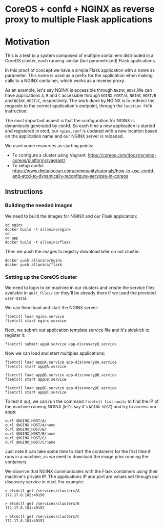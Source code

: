 # CoreOS + confd + NGINX as reverse proxy to multiple Flask applications

# Motivation
This is a test to a system composed of multiple containers distributed in a
CoreOS cluster, each running similar (but parametrized) Flask applications.

In this proof of concept we have a simple Flask application with a name as parameter.
This name is used as a prefix for the application when making calls to a NGINX
container, which works as a reverse proxy.

As an example, let's say NGINX is accessible through `ǸGINX_HOST`.We can have
applications `A`, `B` and `C` accessible through `ǸGINX_HOST/A`, `ǸGINX_HOST/B`
and `ǸGINX_HOST/C`, respectively. The work done by NGINX is to redirect the requests
to the correct application's endpoint, through the `location PATH` instruction.

The most important aspect is that the configuration for NGINX is dynamically
generated by confd. So each time a new application is started and registered in
etcd, our `nginx.conf` is updated with a new location based on the application name
and our NGINX server is reloaded.

We used some resources as starting points:
* To configure a cluster using Vagrant: https://coreos.com/docs/running-coreos/platforms/vagrant/
* To setup confd: https://www.digitalocean.com/community/tutorials/how-to-use-confd-and-etcd-to-dynamically-reconfigure-services-in-coreos

## Instructions

### Building the needed images
We need to build the images for NGINX and our Flask application:
```
cd nginx
docker build -t allanino/nginx
cd ..
cd app
docker build -t allanino/flask
```

Then we push the images to registry download later on out cluster:
```
docker push allanino/nginx
docker push allanino/flask
```
### Setting up the CoreOS cluster
We need to login to on machine in our clusters and create the service files available
in `unit_files/` (or they'll be already there if we used the provided `user-data`).

We can them load and start the NGINX server:
```
fleetctl load nginx.service
fleetctl start nginx.service
```

Next, we submit out application template service file and it's sidekick to register it:
```
fleetctl submit app@.service app-discovery@.service
```

Now we can load and start multiples applications:
```
fleetctl load app@A.service app-discovery@A.service
fleetctl start app@A.service

fleetctl load app@B.service app-discovery@B.service
fleetctl start app@B.service

fleetctl load app@C.service app-discovery@C.service
fleetctl start app@C.service
```

To test it out, we can run the command `fleetctl list-units` to find the IP of the
machine running NGINX (let's say it's `NGINX_HOST`) and try to access our apps:
```
curl $NGINX_HOST/A/
curl $NGINX_HOST/A/name
curl $NGINX_HOST/B/
curl $NGINX_HOST/B/name
curl $NGINX_HOST/C/
curl $NGINX_HOST/C/name
```

Just note it can take some time to start the containers for the first time it
runs in a machine, as we need to download the image prior running the containers.

We observe that NGINX communicates with the Flask containers using their machine's
private IP. The applications IP and port are values set through our discovery
service in etcd. For example:
```
> etcdctl get /services/clusters/A
172.17.8.102:49150

> etcdctl get /services/clusters/B
172.17.8.101:49152

> etcdctl get /services/clusters/C
172.17.8.101:49151
```
